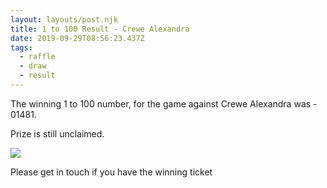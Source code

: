 ```yaml
---
layout: layouts/post.njk
title: 1 to 100 Result - Crewe Alexandra
date: 2019-09-29T08:56:23.437Z
tags:
  - raffle
  - draw
  - result
---
```

The winning 1 to 100 number, for the game against Crewe Alexandra was - 01481.

Prize is still unclaimed.

![](/images/whatsapp-image-2019-09-28-at-15.54.40.jpeg)



Please get in touch if you have the winning ticket
